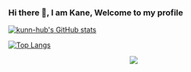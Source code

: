 ### Hi there 👋, I am Kane, Welcome to my profile




[![kunn-hub's GitHub stats](https://github-readme-stats.vercel.app/api?username=kunn-hub&show_icon=true&anuraghazra)](https://github.com/anuraghazra/github-readme-stats)

[![Top Langs](https://github-readme-stats.vercel.app/api/top-langs/?username=kunn-hub&layout=compact)](https://github.com/anuraghazra/github-readme-stats)


<div align="center">
  <img src="https://visitor-badge.glitch.me/badge?page_id=kunn-hub" />
</div>
